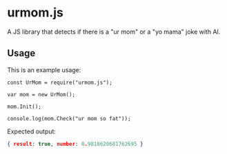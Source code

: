 # urmom.js
A JS library that detects if there is a "ur mom" or a "yo mama" joke with AI.
## Usage
This is an example usage:
```JS
const UrMom = require("urmom.js");

var mom = new UrMom();

mom.Init();

console.log(mom.Check("ur mom so fat"));
```
Expected output:
```JSON
{ result: true, number: 0.9818620681762695 }
```